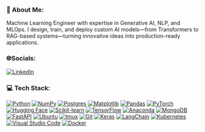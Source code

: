 ### 💫 About Me:
Machine Learning Engineer with expertise in Generative AI, NLP, and MLOps. I design, train, and deploy custom AI models—from Transformers to RAG-based systems—turning innovative ideas into production-ready applications.


### 🌐Socials:
[![LinkedIn](https://custom-icon-badges.demolab.com/badge/LinkedIn-0A66C2?logo=linkedin-white&logoColor=fff)](https://www.linkedin.com/in/sayed-shaun) 

### 💻 Tech Stack:
[![Python](https://img.shields.io/badge/Python-3776AB?logo=python&logoColor=fff)](https://www.python.org/)
[![NumPy](https://img.shields.io/badge/NumPy-4DABCF?logo=numpy&logoColor=fff)](https://numpy.org/)
[![Postgres](https://img.shields.io/badge/Postgres-%23316192.svg?logo=postgresql&logoColor=white)](https://www.postgresql.org/)
[![Matplotlib](https://custom-icon-badges.demolab.com/badge/Matplotlib-71D291?logo=matplotlib&logoColor=fff)](https://matplotlib.org/)
[![Pandas](https://img.shields.io/badge/Pandas-150458?logo=pandas&logoColor=fff)](https://pandas.pydata.org/)
[![PyTorch](https://img.shields.io/badge/PyTorch-ee4c2c?logo=pytorch&logoColor=white)](https://pytorch.org/)
[![Hugging Face](https://img.shields.io/badge/Hugging%20Face-FFD21E?logo=huggingface&logoColor=000)](https://huggingface.co/)
[![Scikit-learn](https://img.shields.io/badge/-scikit--learn-%23F7931E?logo=scikit-learn&logoColor=white)](https://scikit-learn.org/)
[![TensorFlow](https://img.shields.io/badge/TensorFlow-ff8f00?logo=tensorflow&logoColor=white)](https://www.tensorflow.org/)
[![Anaconda](https://img.shields.io/badge/Anaconda-44A833?logo=anaconda&logoColor=fff)](https://www.anaconda.com/)
[![MongoDB](https://img.shields.io/badge/MongoDB-%234ea94b.svg?logo=mongodb&logoColor=white)](https://www.mongodb.com/)
[![FastAPI](https://img.shields.io/badge/FastAPI-009485.svg?logo=fastapi&logoColor=white)](https://fastapi.tiangolo.com/)
[![Ubuntu](https://img.shields.io/badge/Ubuntu-E95420?logo=ubuntu&logoColor=white)](https://ubuntu.com/)
[![tmux](https://img.shields.io/badge/tmux-1BB91F?logo=tmux&logoColor=fff)](https://github.com/tmux/tmux/wiki)
[![Git](https://img.shields.io/badge/Git-F05032?logo=git&logoColor=fff)](https://git-scm.com/)
[![Keras](https://img.shields.io/badge/Keras-D00000?logo=keras&logoColor=fff)](https://keras.io/)
[![LangChain](https://img.shields.io/badge/LangChain-1c3c3c.svg?logo=langchain&logoColor=white)](https://www.langchain.com/)
[![Kubernetes](https://img.shields.io/badge/Kubernetes-326CE5?logo=kubernetes&logoColor=fff)](https://kubernetes.io/)
[![Visual Studio Code](https://custom-icon-badges.demolab.com/badge/Visual%20Studio%20Code-0078d7.svg?logo=vsc&logoColor=white)](https://code.visualstudio.com/)
[![Docker](https://img.shields.io/badge/Docker-2496ED?logo=docker&logoColor=fff)](https://www.docker.com/)
